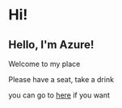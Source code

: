 # Hi!

## Hello, I'm Azure!
Welcome to my place

Please have a seat, take a drink

you can go to [here](test/wow.html) if you want